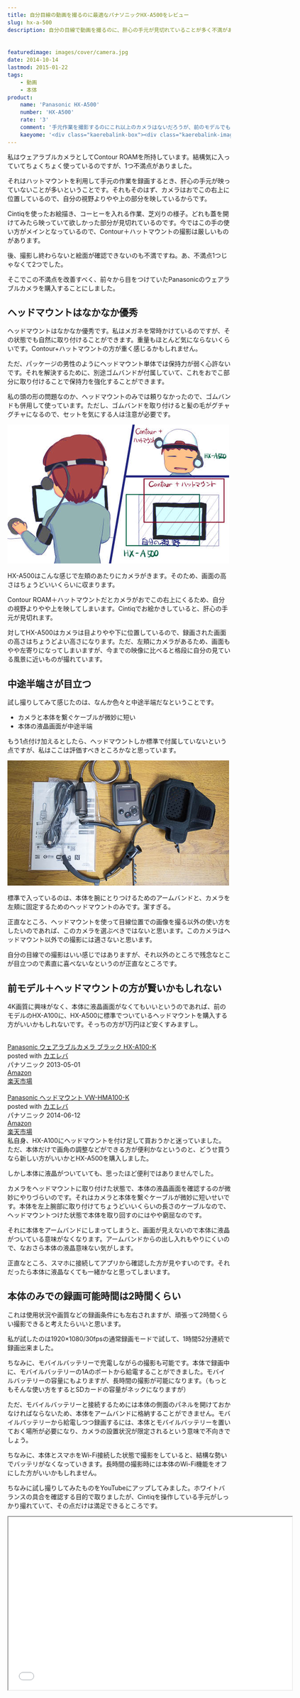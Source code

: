 ```yaml
---
title: 自分目線の動画を撮るのに最適なパナソニックHX-A500をレビュー
slug: hx-a-500
description: 自分の目線で動画を撮るのに、肝心の手元が見切れていることが多く不満があったので、PanasonicのHX-A500を購入しました。手元の作業を自分の見ている視点に近い画面で撮影したいなら、このカメラに勝るものはないと思います。


featuredimage: images/cover/camera.jpg
date: 2014-10-14
lastmod: 2015-01-22
tags: 
    - 動画
    - 本体
product:
    name: 'Panasonic HX-A500'
    number: 'HX-A500'
    rate: '3'
    comment: '手元作業を撮影するのにこれ以上のカメラはないだろうが、前のモデルでも十分だった気がする。'
    kaeyome: '<div class="kaerebalink-box"><div class="kaerebalink-image"><a href="http://www.amazon.co.jp/exec/obidos/ASIN/B00KAU22E2/illusionspace-22/ref=nosim/" rel="nofollow" target="_blank"><img src="https://ecx.images-amazon.com/images/I/41Y%2Br65dkKL._SL160_.jpg" style="border: none;" /></a></div><div class="kaerebalink-info"><div class="kaerebalink-name"><a href="http://www.amazon.co.jp/exec/obidos/ASIN/B00KAU22E2/illusionspace-22/ref=nosim/" rel="nofollow" target="_blank">Panasonic ウェアラブルカメラ グレー HX-A500-H</a><div class="kaerebalink-powered-date">posted with <a href="http://kaereba.com" rel="nofollow" target="_blank">カエレバ</a></div></div><div class="kaerebalink-detail"> パナソニック 2014-06-12    </div><div class="kaerebalink-link1"><div class="shoplinkamazon"><a href="http://www.amazon.co.jp/gp/search?keywords=hx-a500&__mk_ja_JP=%83J%83%5E%83J%83i&tag=illusionspace-22" rel="nofollow" target="_blank" title="アマゾン" >Amazon</a></div><div class="shoplinkrakuten"><a href="http://hb.afl.rakuten.co.jp/hgc/0e95387f.f2aef20d.0e953880.25e412bd/?pc=http%3A%2F%2Fsearch.rakuten.co.jp%2Fsearch%2Fmall%2Fhx-a500%2F-%2Ff.1-p.1-s.1-sf.0-st.A-v.2%3Fx%3D0%26scid%3Daf_ich_link_urltxt%26m%3Dhttp%3A%2F%2Fm.rakuten.co.jp%2F" rel="nofollow" target="_blank" title="楽天市場" >楽天市場</a></div></div></div><div class="booklink-footer" style="clear: left"></div></div>'
---
```


私はウェアラブルカメラとしてContour ROAMを所持しています。結構気に入っていてちょくちょく使っているのですが、1つ不満点がありました。

それはハットマウントを利用して手元の作業を録画するとき、肝心の手元が映っていないことが多いということです。それもそのはず、カメラはおでこの右上に位置しているので、自分の視野よりやや上の部分を映しているからです。

Cintiqを使ったお絵描き、コーヒーを入れる作業、芝刈りの様子。どれも蓋を開けてみたら映っていて欲しかった部分が見切れているのです。今ではこの手の使い方がメインとなっているので、Contour＋ハットマウントの撮影は厳しいものがあります。

後、撮影し終わらないと絵面が確認できないのも不満ですね。あ、不満点1つじゃなくて2つでした。

そこでこの不満点を改善すべく、前々から目をつけていたPanasonicのウェアラブルカメラを購入することにしました。


## ヘッドマウントはなかなか優秀


ヘッドマウントはなかなか優秀です。私はメガネを常時かけているのですが、その状態でも自然に取り付けることができます。重量もほとんど気にならないくらいです。Contour+ハットマウントの方が重く感じるかもしれません。

ただ、パッケージの男性のようにヘッドマウント単体では保持力が弱く心許ないです。それを解決するために、別途ゴムバンドが付属していて、これをおでこ部分に取り付けることで保持力を強化することができます。

私の頭の形の問題なのか、ヘッドマウントのみでは頼りなかったので、ゴムバンドも併用して使っています。ただし、ゴムバンドを取り付けると髪の毛がグチャグチャになるので、セットを気にする人は注意が必要です。

![HX-A500とContourの比較](86c1fb6fdd8c156b64a98cffd2a00d83.jpg)

HX-A500はこんな感じで左頬のあたりにカメラがきます。そのため、画面の高さはちょうどいいくらいに収まります。

Contour ROAM＋ハットマウントだとカメラがおでこの右上にくるため、自分の視野よりやや上を映してしまいます。Cintiqでお絵かきしていると、肝心の手元が見切れます。

対してHX-A500はカメラは目よりやや下に位置しているので、録画された画面の高さはちょうどよい高さになります。ただ、左頬にカメラがあるため、画面もやや左寄りになってしまいますが、今までの映像に比べると格段に自分の見ている風景に近いものが撮れています。


## 中途半端さが目立つ


試し撮りしてみて感じたのは、なんか色々と中途半端だなということです。

<ul>
<li>カメラと本体を繋ぐケーブルが微妙に短い</li>
<li>本体の液晶画面が中途半端</li>
</ul>

もう1点付け加えるとしたら、ヘッドマウントしか標準で付属していないという点ですが、私はここは評価すべきところかなと思っています。

![ヘッドマウントのみ標準装備](0db40cf014ed94c408080b93fe3535db.jpg)

標準で入っているのは、本体を腕にとりつけるためのアームバンドと、カメラを左頬に固定するためのヘッドマウントのみです。潔すぎる。

正直なところ、ヘッドマウントを使って目線位置での画像を撮る以外の使い方をしたいのであれば、このカメラを選ぶべきではないと思います。このカメラはヘッドマウント以外での撮影には適さないと思います。

自分の目線での撮影はいい感じではありますが、それ以外のところで残念なとこが目立つので素直に喜べないなというのが正直なところです。


## 前モデル＋ヘッドマウントの方が賢いかもしれない


4K画質に興味がなく、本体に液晶画面がなくてもいいというのであれば、前のモデルのHX-A100に、HX-A500に標準でついているヘッドマウントを購入する方がいいかもしれないです。そっちの方が1万円ほど安くすみますし。

<div class="kaerebalink-box">
<div class="kaerebalink-image"><a href="http://www.amazon.co.jp/exec/obidos/ASIN/B00BT8EX8C/illusionspace-22/ref=nosim/" rel="nofollow" target="_blank"><img alt=""  src="https://ecx.images-amazon.com/images/I/31m%2BMdq48SL._SL160_.jpg" style="border: none;" /></a></div>
<div class="kaerebalink-info">
<div class="kaerebalink-name"><a href="http://www.amazon.co.jp/exec/obidos/ASIN/B00BT8EX8C/illusionspace-22/ref=nosim/" rel="nofollow" target="_blank">Panasonic ウェアラブルカメラ ブラック HX-A100-K</a>

<div class="kaerebalink-powered-date">posted with <a href="http://kaereba.com" rel="nofollow" target="_blank">カエレバ</a></div>
</div>
<div class="kaerebalink-detail"> パナソニック 2013-05-01    </div>
<div class="kaerebalink-link1">
<div class="shoplinkamazon"><a href="http://www.amazon.co.jp/gp/search?keywords=hx-a100&#038;__mk_ja_JP=%83J%83%5E%83J%83i&#038;tag=illusionspace-22" rel="nofollow" target="_blank" title="アマゾン" >Amazon</a></div>
<div class="shoplinkrakuten"><a href="http://hb.afl.rakuten.co.jp/hgc/0e95387f.f2aef20d.0e953880.25e412bd/?pc=http%3A%2F%2Fsearch.rakuten.co.jp%2Fsearch%2Fmall%2Fhx-a100%2F-%2Ff.1-p.1-s.1-sf.0-st.A-v.2%3Fx%3D0%26scid%3Daf_ich_link_urltxt%26m%3Dhttp%3A%2F%2Fm.rakuten.co.jp%2F" rel="nofollow" target="_blank" title="楽天市場" >楽天市場</a></div>
</div>
</div>
<div class="booklink-footer" style="clear: left"></div>
</div>
<div class="kaerebalink-box">
<div class="kaerebalink-image"><a href="http://www.amazon.co.jp/exec/obidos/ASIN/B00KASFUFW/illusionspace-22/ref=nosim/" rel="nofollow" target="_blank"><img alt=""  src="https://ecx.images-amazon.com/images/I/31XlfkvwaoL._SL160_.jpg" style="border: none;" /></a></div>
<div class="kaerebalink-info">
<div class="kaerebalink-name"><a href="http://www.amazon.co.jp/exec/obidos/ASIN/B00KASFUFW/illusionspace-22/ref=nosim/" rel="nofollow" target="_blank">Panasonic ヘッドマウント VW-HMA100-K</a>

<div class="kaerebalink-powered-date">posted with <a href="http://kaereba.com" rel="nofollow" target="_blank">カエレバ</a></div>
</div>
<div class="kaerebalink-detail"> パナソニック 2014-06-12    </div>
<div class="kaerebalink-link1">
<div class="shoplinkamazon"><a href="http://www.amazon.co.jp/gp/search?keywords=vw-hma100&#038;__mk_ja_JP=%83J%83%5E%83J%83i&#038;tag=illusionspace-22" rel="nofollow" target="_blank" title="アマゾン" >Amazon</a></div>
<div class="shoplinkrakuten"><a href="http://hb.afl.rakuten.co.jp/hgc/0e95387f.f2aef20d.0e953880.25e412bd/?pc=http%3A%2F%2Fsearch.rakuten.co.jp%2Fsearch%2Fmall%2Fvw-hma100%2F-%2Ff.1-p.1-s.1-sf.0-st.A-v.2%3Fx%3D0%26scid%3Daf_ich_link_urltxt%26m%3Dhttp%3A%2F%2Fm.rakuten.co.jp%2F" rel="nofollow" target="_blank" title="楽天市場" >楽天市場</a></div>
</div>
</div>
<div class="booklink-footer" style="clear: left"></div>
</div>
私自身、HX-A100にヘッドマウントを付け足して買おうかと迷っていました。ただ、本体だけで画角の調整などができる方が便利かなというのと、どうせ買うなら新しい方がいいかとHX-A500を購入しました。

しかし本体に液晶がついていても、思ったほど便利ではありませんでした。

カメラをヘッドマウントに取り付けた状態で、本体の液晶画面を確認するのが微妙にやりづらいのです。それはカメラと本体を繋ぐケーブルが微妙に短いせいです。本体を左上腕部に取り付けてちょうどいいくらいの長さのケーブルなので、ヘッドマウントつけた状態で本体を取り回すのにはやや窮屈なのです。

それに本体をアームバンドにしまってしまうと、画面が見えないので本体に液晶がついている意味がなくなります。アームバンドからの出し入れもやりにくいので、なおさら本体の液晶意味ない気がします。

正直なところ、スマホに接続してアプリから確認した方が見やすいのです。それだったら本体に液晶なくても一緒かなと思ってしまいます。


## 本体のみでの録画可能時間は2時間くらい


これは使用状況や画質などの録画条件にも左右されますが、頑張って2時間くらい撮影できると考えたらいいと思います。

私が試したのは1920&#215;1080/30fpsの通常録画モードで試して、1時間52分連続で録画出来ました。

ちなみに、モバイルバッテリーで充電しながらの撮影も可能です。本体で録画中に、モバイルバッテリーの1Aのポートから給電することができました。モバイルバッテリーの容量にもよりますが、長時間の撮影が可能になります。（もっともそんな使い方をするとSDカードの容量がネックになりますが）

ただ、モバイルバッテリーと接続するためには本体の側面のパネルを開けておかなければならないため、本体をアームバンドに格納することができません。モバイルバッテリーから給電しつつ録画するには、本体とモバイルバッテリーを置いておく場所が必要になり、カメラの設置状況が限定されるという意味で不向きでしょう。

ちなみに、本体とスマホをWi-Fi接続した状態で撮影をしていると、結構な勢いでバッテリがなくなっていきます。長時間の撮影時には本体のWi-Fi機能をオフにした方がいいかもしれません。

ちなみに試し撮りしてみたものをYouTubeにアップしてみました。ホワイトバランスの具合を確認する目的で取りましたが、Cintiqを操作している手元がしっかり撮れていて、その点だけは満足できるところです。

<iframe width="640" height="390" src="//www.youtube.com/embed/I2njG3yBpLU" allowfullscreen></iframe>


  